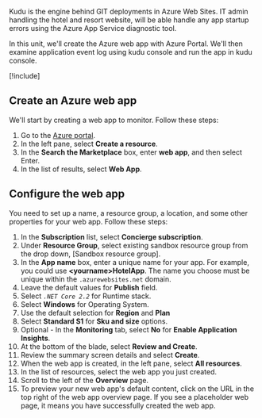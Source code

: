Kudu is the engine behind GIT deployments in Azure Web Sites. IT admin handling the hotel and resort website, will be able handle any app startup errors using the Azure App Service diagnostic tool.

In this unit, we'll create the Azure web app with Azure Portal. We'll then examine application event log using kudu console and run the app in kudu console.

[!include[](../../../includes/azure-sandbox-activate.md)]

## Create an Azure web app

We'll start by creating a web app to monitor. Follow these steps:

1. Go to the [Azure portal](https://portal.azure.com/learn.docs.microsoft.com?azure-portal=true).
1. In the left pane, select **Create a resource**.
1. In the **Search the Marketplace** box, enter **web app**, and then select Enter.
1. In the list of results, select **Web App**.

## Configure the web app

You need to set up a name, a resource group, a location, and some other properties for your web app. Follow these steps:

1. In the **Subscription** list, select **Concierge subscription**.
1. Under **Resource Group**, select existing sandbox resource group from the drop down, <rgn>[Sandbox resource group]</rgn>.
1. In the **App name** box, enter a unique name for your app. For example, you could use **&lt;yourname&gt;HotelApp**. The name you choose must be unique within the `.azurewebsites.net` domain.
1. Leave the default values for **Publish** field.
1. Select *`.NET Core 2.2`* for Runtime stack.
1. Select **Windows** for Operating System.
1. Use the default selection for **Region** and **Plan**
1. Select **Standard S1** for **Sku and size** options.
1. Optional - In the **Monitoring** tab, select **No** for **Enable Application Insights**.
1. At the bottom of the blade, select **Review and Create**.
1. Review the summary screen details and select **Create**.
1. When the web app is created, in the left pane, select **All resources**.
1. In the list of resources, select the web app you just created.
1. Scroll to the left of the **Overview** page.
1. To preview your new web app's default content, click on the URL in the top right of the web app overview page. If you see a placeholder web page, it means you have successfully created the web app.